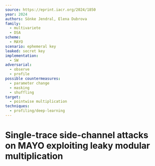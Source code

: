 ```yaml
---
source: https://eprint.iacr.org/2024/1850
year: 2024
authors: Sönke Jendral, Elena Dubrova
family:
  - multivariete
  - DSA
scheme:
  - MAYO
scenario: ephemeral key
leaked: secret key
implementation:
  - SW
adversarial:
  - observe
  - profile
possible countermeasures:
  - parameter change
  - masking
  - shuffling
target:
  - pointwise multiplication
techniques:
  - profiling/deep-learning
---
```

# Single-trace side-channel attacks on MAYO exploiting leaky modular multiplication

